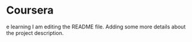 # Coursera
e learning
I am editing the README file. Adding some more details about the project description.
